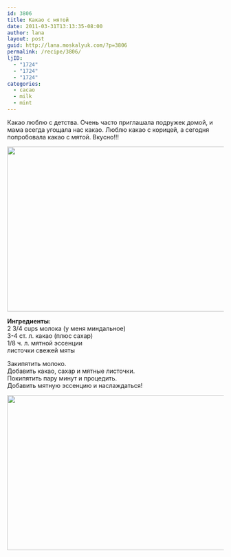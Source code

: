 ```yaml
---
id: 3806
title: Какао с мятой
date: 2011-03-31T13:13:35-08:00
author: lana
layout: post
guid: http://lana.moskalyuk.com/?p=3806
permalink: /recipe/3806/
ljID:
  - "1724"
  - "1724"
  - "1724"
categories:
  - cacao
  - milk
  - mint
---
```

Какао люблю с детства. Очень часто приглашала подружек домой, и мама всегда угощала нас какао. Люблю какао с корицей, а сегодня попробовала какао с мятой. Вкусно!!!

<img loading="lazy" class="alignnone" title="cacao" src="http://farm6.static.flickr.com/5012/5576095756_6ed5009bfe_z.jpg" alt="" width="640" height="384" /> 

**Ингредиенты:**  
2 3/4 cups молока (у меня миндальное)  
3-4 ст. л. какао (плюс сахар)  
1/8 ч. л. мятной эссенции  
листочки свежей мяты

Закипятить молоко.  
Добавить какао, сахар и мятные листочки.  
Покипятить пару минут и процедить.  
Добавить мятную эссенцию и наслаждаться!

<img loading="lazy" class="alignnone" title="cacao" src="http://farm6.static.flickr.com/5070/5576093514_532c00ed0a_z.jpg" alt="" width="640" height="361" />